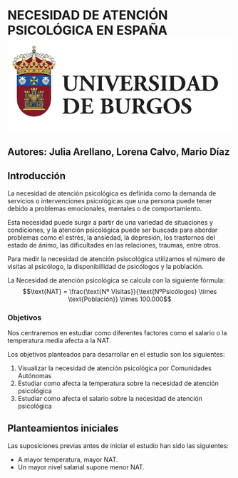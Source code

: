 # NECESIDAD DE ATENCIÓN PSICOLÓGICA EN ESPAÑA    ![logo](IMAGES/universidad_burgos.jpg)

## Autores: Julia Arellano, Lorena Calvo, Mario Díaz

## Introducción

La necesidad de atención psicológica es definida como la demanda de servicios o intervenciones psicológicas que una persona puede tener debido a problemas emocionales, mentales o de comportamiento.

Esta necesidad puede surgir a partir de una variedad de situaciones y condiciones, y la atención psicológica puede ser buscada para abordar problemas como el estrés, la ansiedad, la depresión, los trastornos del estado de ánimo, las dificultades en las relaciones, traumas, entre otros.


Para medir la necesidad de atención psiscológica utilizamos el número de visitas al psicólogo, la disponibillidad de psicólogos y la población.

La Necesidad de atención psicológica se calcula con la siguiente fórmula:\
$$\text{NAT} = \frac{\text{Nº Visitas}}{\text{NºPsicólogos} \times \text{Población}} \times 100.000$$

### Objetivos

Nos centraremos en estudiar como diferentes factores como el salario o la temperatura media afecta a la NAT.

Los objetivos planteados para desarrollar en el estudio son los siguientes:

1.  Visualizar la necesidad de atención psicológica por Comunidades Autónomas
2.  Estudiar como afecta la temperatura sobre la necesidad de atención psicológica
3.  Estudiar como afecta el salario sobre la necesidad de atención psicológica

## Planteamientos iniciales

Las suposiciones previas antes de iniciar el estudio han sido las siguientes:

- A mayor temperatura, mayor NAT.
- Un mayor nivel salarial supone menor NAT.

